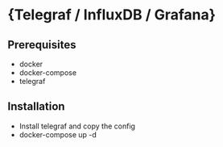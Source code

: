 #  {Telegraf / InfluxDB / Grafana}

## Prerequisites

- docker
- docker-compose
- telegraf

## Installation

- Install telegraf and copy the config 
- docker-compose up -d


